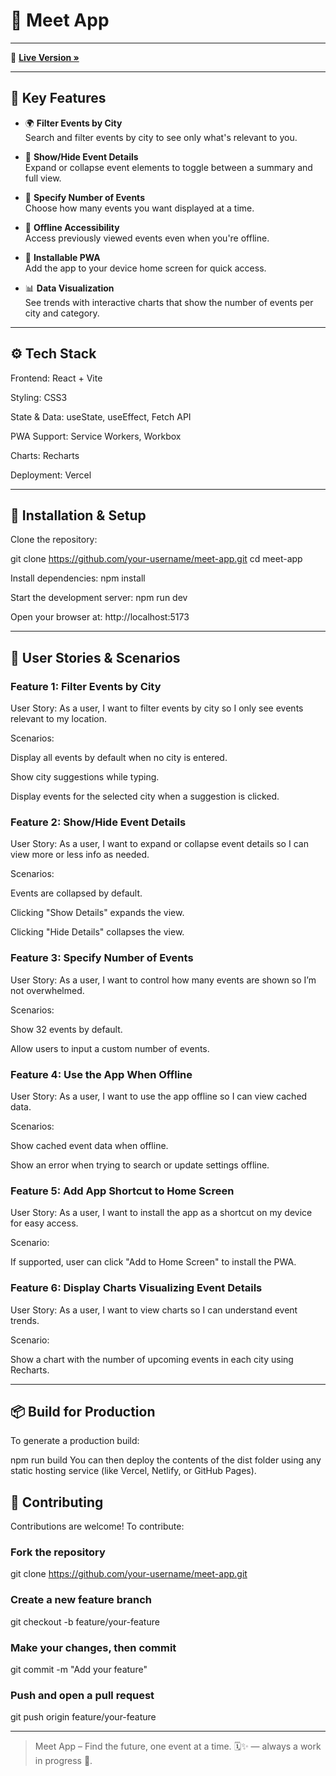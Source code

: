 # 📅 Meet App

---

🔗 **[Live Version »](https://meet-app-rust.vercel.app/)**

---

## 🎯 Key Features

- 🌍 **Filter Events by City**  
  Search and filter events by city to see only what's relevant to you.

- 📖 **Show/Hide Event Details**  
  Expand or collapse event elements to toggle between a summary and full view.

- 🔢 **Specify Number of Events**  
  Choose how many events you want displayed at a time.

- 📡 **Offline Accessibility**  
  Access previously viewed events even when you're offline.

- 📲 **Installable PWA**  
  Add the app to your device home screen for quick access.

- 📊 **Data Visualization**  
  See trends with interactive charts that show the number of events per city and category.

---

## ⚙️ Tech Stack

Frontend: React + Vite

Styling: CSS3

State & Data: useState, useEffect, Fetch API

PWA Support: Service Workers, Workbox

Charts: Recharts

Deployment: Vercel

---

## 🚀 Installation & Setup

Clone the repository:

git clone https://github.com/your-username/meet-app.git
cd meet-app

Install dependencies:
npm install

Start the development server:
npm run dev

Open your browser at:
http://localhost:5173

---

## 👤 User Stories & Scenarios

### Feature 1: Filter Events by City
User Story:
As a user, I want to filter events by city so I only see events relevant to my location.

Scenarios:

Display all events by default when no city is entered.

Show city suggestions while typing.

Display events for the selected city when a suggestion is clicked.

### Feature 2: Show/Hide Event Details
User Story:
As a user, I want to expand or collapse event details so I can view more or less info as needed.

Scenarios:

Events are collapsed by default.

Clicking "Show Details" expands the view.

Clicking "Hide Details" collapses the view.

### Feature 3: Specify Number of Events
User Story:
As a user, I want to control how many events are shown so I’m not overwhelmed.

Scenarios:

Show 32 events by default.

Allow users to input a custom number of events.

### Feature 4: Use the App When Offline
User Story:
As a user, I want to use the app offline so I can view cached data.

Scenarios:

Show cached event data when offline.

Show an error when trying to search or update settings offline.

### Feature 5: Add App Shortcut to Home Screen
User Story:
As a user, I want to install the app as a shortcut on my device for easy access.

Scenario:

If supported, user can click "Add to Home Screen" to install the PWA.

### Feature 6: Display Charts Visualizing Event Details
User Story:
As a user, I want to view charts so I can understand event trends.

Scenario:

Show a chart with the number of upcoming events in each city using Recharts.

---

## 📦 Build for Production
To generate a production build:

npm run build
You can then deploy the contents of the dist folder using any static hosting service (like Vercel, Netlify, or GitHub Pages).

## 🤝 Contributing
Contributions are welcome!
To contribute:

### Fork the repository
git clone https://github.com/your-username/meet-app.git

### Create a new feature branch
git checkout -b feature/your-feature

### Make your changes, then commit
git commit -m "Add your feature"

### Push and open a pull request
git push origin feature/your-feature

---

> Meet App – Find the future, one event at a time. 🗓️✨ — always a work in progress 🚧.

